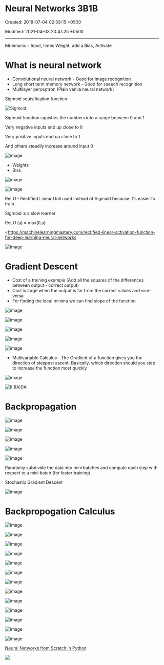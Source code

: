 # Neural Networks 3B1B

Created: 2018-07-04 02:08:15 +0500

Modified: 2021-04-03 20:47:25 +0500

---

Mnemonic - Input, times Weight, add a Bias, Activate

# What is neural network
-   Convolutional neural network - Good for image recognition
-   Long short term memory network - Good for speech recognition
-   Multilayer perceptron (Plain vanila neural network)

Sigmoid squisification function

![Sigmoid ](media/Neural-Networks-3B1B-image1.png)

Sigmoid function squishes the numbers into a range between 0 and 1.

Very negative inputs end up close to 0

Very positive inputs end up close to 1

And others steadily increase around input 0

![image](media/Neural-Networks-3B1B-image2.png)


-   Weights
-   Bias

![image](media/Neural-Networks-3B1B-image3.png)

![image](media/Neural-Networks-3B1B-image4.png)

ReLU - Rectified Linear Unit used instead of Sigmoid because it's easier to train.

Sigmoid is a slow learner

ReLU (a) = max(0,a)

<https://machinelearningmastery.com/rectified-linear-activation-function-for-deep-learning-neural-networks

![image](media/Neural-Networks-3B1B-image5.png)

# Gradient Descent
-   Cost of a training example (Add all the squares of the differences between output - correct output)
-   Cost is large when the output is far from the correct values and vice-versa
-   For finding the local minima we can find slope of the function

![image](media/Neural-Networks-3B1B-image6.png)

![image](media/Neural-Networks-3B1B-image7.png)

![image](media/Neural-Networks-3B1B-image8.png)

![image](media/Neural-Networks-3B1B-image9.png)

![image](media/Neural-Networks-3B1B-image10.png)


-   Multivariable Calculus - The Gradient of a function gives you the direction of steepest ascent. Basically, which direction should you step to increase the function most quickly

![image](media/Neural-Networks-3B1B-image11.png)

![Ⅱ (IA)DA ](media/Neural-Networks-3B1B-image12.png)

# Backpropagation

![image](media/Neural-Networks-3B1B-image13.png)

![image](media/Neural-Networks-3B1B-image14.png)

![image](media/Neural-Networks-3B1B-image15.png)

![image](media/Neural-Networks-3B1B-image16.png)

![image](media/Neural-Networks-3B1B-image17.png)

Randomly subdivide the data into mini batches and compute each step with respect to a mini batch (for faster training)

Stochastic Gradient Descent

![image](media/Neural-Networks-3B1B-image18.png)

# Backpropogation Calculus

![image](media/Neural-Networks-3B1B-image19.png)

![image](media/Neural-Networks-3B1B-image20.png)

![image](media/Neural-Networks-3B1B-image21.png)

![image](media/Neural-Networks-3B1B-image22.png)

![image](media/Neural-Networks-3B1B-image23.png)

![image](media/Neural-Networks-3B1B-image24.png)

![image](media/Neural-Networks-3B1B-image25.png)

![image](media/Neural-Networks-3B1B-image26.png)

![image](media/Neural-Networks-3B1B-image27.png)

![image](media/Neural-Networks-3B1B-image28.png)

![image](media/Neural-Networks-3B1B-image29.png)

![image](media/Neural-Networks-3B1B-image30.png)

![image](media/Neural-Networks-3B1B-image31.png)

[Neural Networks from Scratch in Python](https://www.youtube.com/playlist?list=PLQVvvaa0QuDcjD5BAw2DxE6OF2tius3V3)

![](media/Neural-Networks-3B1B-image32.jpg)

















